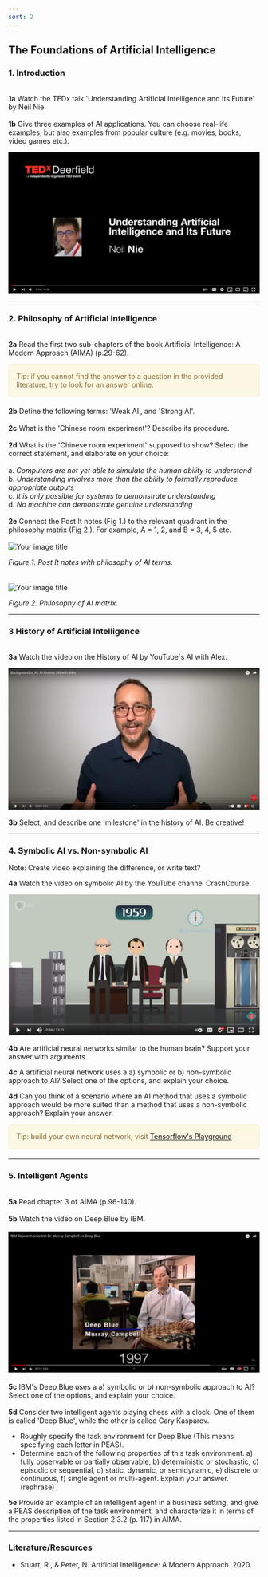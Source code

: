 ```yaml
---
sort: 2
---
```


## __The Foundations of Artificial Intelligence__

### __1. Introduction__
\
__1a__ Watch the TEDx talk 'Understanding Artificial Intelligence and Its Future' by Neil Nie.
\
\
__1b__ Give three examples of AI applications. You can choose real-life examples, but also examples from popular culture (e.g. 
movies, books, video games etc.). 

[![Video 1.](intro_ai.jpg)](https://www.youtube.com/watch?v=SN2BZswEWUA "Click on link to open video!")

***

### __2. Philosophy of Artificial Intelligence__ 
\
__2a__ Read the first two sub-chapters of the book Artificial Intelligence: A Modern Approach (AIMA) (p.29-62). 

<div style="padding: 15px; border: 1px solid transparent; border-color: transparent; margin-bottom: 20px; border-radius: 4px; color: #8a6d3b;; background-color: #fcf8e3; border-color: #faebcc;">
Tip: if you cannot find the answer to a question in the provided literature, try to look for an answer online.
</div>   

__2b__ Define the following terms: 'Weak AI', and 'Strong AI'. 
\
\
__2c__ What is the 'Chinese room experiment'? Describe its procedure. 
\
\
__2d__ What is the 'Chinese room experiment' supposed to show? Select the correct statement, and elaborate on your choice:
\
\
a. *Computers are not yet able to simulate the human ability to understand*
\
b. *Understanding involves more than the ability to formally reproduce appropriate outputs*
\
c. *It is only possible for systems to demonstrate understanding*
\
d. *No machine can demonstrate genuine understanding*
\
\
__2e__ Connect the Post It notes (Fig 1.) to the relevant quadrant in the philosophy matrix (Fig 2.). For example, A = 1, 2, and  B = 3, 4, 5 etc.
\
\
<img src="https://raw.githubusercontent.com/BredaUniversity/AAI-DM/main/docs/Year1/BlockA/DT%26AI/post_it.jpg?token=ANZYLNEPDBNYF3PK4PUDJCDASKKS6" alt="Your image title" width="400"/>

*Figure 1. Post It notes with philosophy of AI terms.*
\
\
\
<img src="https://raw.githubusercontent.com/BredaUniversity/AAI-DM/main/docs/Year1/BlockA/DT%26AI/matrix.jpg?token=ANZYLNGDO4PNC2VNUQ5VX5DASKKU2" alt="Your image title" width="750"/>

*Figure 2. Philosophy of AI matrix.*

***

### __3 History of Artificial Intelligence__ 
\
__3a__ Watch the video on the History of AI by YouTube´s AI with Alex. 

[![Video 2.](history_ai.jpg)](https://www.youtube.com/watch?v=JjQGKSOTHa4 "Click on link to open video!")

__3b__ Select, and describe one 'milestone' in the history of AI. Be creative!

***

### __4. Symbolic AI vs. Non-symbolic AI__

Note: Create video explaining the difference, or write text?

__4a__ Watch the video on symbolic AI by the YouTube channel CrashCourse. 

[![Video 3.](symbolic_ai.jpg)](https://www.youtube.com/watch?v=WHCo4m2VOws "Click on link to open video!")

__4b__ Are artificial neural networks similar to the human brain? Support your answer with arguments.

__4c__ A artificial neural network uses a a) symbolic or b) non-symbolic approach to AI? Select one of the options, and explain 
your choice.

__4d__ Can you think of a scenario where an AI method that uses a symbolic approach would be more suited than a method
that uses a non-symbolic approach? Explain your answer.

<div style="padding: 15px; border: 1px solid transparent; border-color: transparent; margin-bottom: 20px; border-radius: 4px; color: #8a6d3b;; background-color: #fcf8e3; border-color: #faebcc;">
Tip: build your own neural network, visit <a href="https://playground.tensorflow.org/#activation=tanh&batchSize=10&dataset=circle&regDataset=reg-plane&learningRate=0.03&regularizationRate=0&noise=0&networkShape=4,2&seed=0.12586&showTestData=false&discretize=false&percTrainData=50&x=true&y=true&xTimesY=false&xSquared=false&ySquared=false&cosX=false&sinX=false&cosY=false&sinY=false&collectStats=false&problem=classification&initZero=false&hideText=false/">Tensorflow's Playground</a>
</div>   

***

### __5. Intelligent Agents__ 
\
__5a__ Read chapter 3 of AIMA (p.96-140).
\
\
__5b__ Watch the video on Deep Blue by IBM. 
\
\
[![Video 4.](deep_blue.jpg)](https://www.youtube.com/watch?v=KFSVZlkHHmM "Click on link to open video!")
\
\
__5c__ IBM's Deep Blue uses a a) symbolic or b) non-symbolic approach to AI? Select one of the options, and explain your 
choice.
\
\
__5d__ Consider two intelligent agents playing chess with a clock. One of them is called 'Deep Blue', while the other
is called Gary Kasparov. 
- Roughly specify the task environment for Deep Blue (This means specifying each letter in PEAS).
- Determine each of the following properties of this task environment. a) fully observable or partially observable, 
  b) deterministic or stochastic, c) episodic or sequential, d) static, dynamic, or semidynamic, 
  e) discrete or continuous, f) single agent or multi-agent. Explain your answer. (rephrase)

__5e__ Provide an example of an intelligent agent in a business setting, and give a PEAS description of the task 
environment, and characterize it in terms of the properties listed in Section 2.3.2 (p. 117) in AIMA.

***

### __Literature/Resources__

- Stuart, R., & Peter, N. Artificial Intelligence: A Modern Approach. 2020. 
